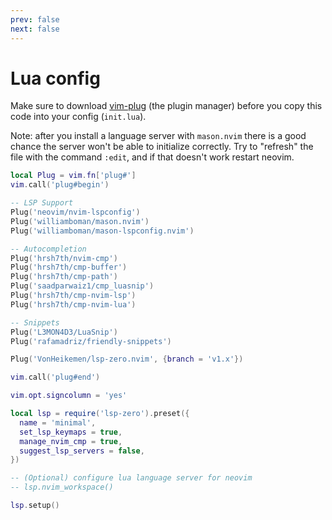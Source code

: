 ```yaml
---
prev: false
next: false
---
```


# Lua config

Make sure to download [vim-plug](https://github.com/junegunn/vim-plug) (the plugin manager) before you copy this code into your config (`init.lua`).

Note: after you install a language server with `mason.nvim` there is a good chance the server won't be able to initialize correctly. Try to "refresh" the file with the command `:edit`, and if that doesn't work restart neovim.

```lua
local Plug = vim.fn['plug#']
vim.call('plug#begin')

-- LSP Support
Plug('neovim/nvim-lspconfig')
Plug('williamboman/mason.nvim')
Plug('williamboman/mason-lspconfig.nvim')

-- Autocompletion
Plug('hrsh7th/nvim-cmp')
Plug('hrsh7th/cmp-buffer')
Plug('hrsh7th/cmp-path')
Plug('saadparwaiz1/cmp_luasnip')
Plug('hrsh7th/cmp-nvim-lsp')
Plug('hrsh7th/cmp-nvim-lua')

-- Snippets
Plug('L3MON4D3/LuaSnip')
Plug('rafamadriz/friendly-snippets')

Plug('VonHeikemen/lsp-zero.nvim', {branch = 'v1.x'})

vim.call('plug#end')

vim.opt.signcolumn = 'yes'

local lsp = require('lsp-zero').preset({
  name = 'minimal',
  set_lsp_keymaps = true,
  manage_nvim_cmp = true,
  suggest_lsp_servers = false,
})

-- (Optional) configure lua language server for neovim
-- lsp.nvim_workspace()

lsp.setup()
```

